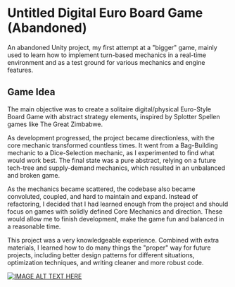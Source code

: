 # Untitled Digital Euro Board Game (Abandoned)

An abandoned Unity project, my first attempt at a "bigger" game, mainly used to learn how to implement turn-based mechanics in a real-time environment and as a test ground for various mechanics and engine features.

## Game Idea
The main objective was to create a solitaire digital/physical Euro-Style Board Game with abstract strategy elements, inspired by Splotter Spellen games like The Great Zimbabwe.

As development progressed, the project became directionless, with the core mechanic transformed countless times. It went from a Bag-Building mechanic to a Dice-Selection mechanic, as I experimented to find what would work best. The final state was a pure abstract, relying on a future tech-tree and supply-demand mechanics, which resulted in an unbalanced and broken game.

As the mechanics became scattered, the codebase also became convoluted, coupled, and hard to maintain and expand. Instead of refactoring, I decided that I had learned enough from the project and should focus on games with solidly defined Core Mechanics and direction. These would allow me to finish development, make the game fun and balanced in a reasonable time.

This project was a very knowledgeable experience. Combined with extra materials, I learned how to do many things the "proper" way for future projects, including better design patterns for different situations, optimization techniques, and writing cleaner and more robust code.

[![IMAGE ALT TEXT HERE](https://img.youtube.com/vi/w2-aWql5Czs/0.jpg)](https://www.youtube.com/watch?v=w2-aWql5Czs)
